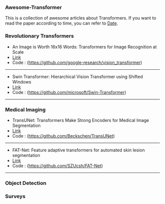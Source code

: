 ### Awesome-Transformer
This is a collection of awesome articles about Transformers. If you want to read the paper according to time, you can refer to [Date](https://github.com/moeinheidari/Awesome-Transformer/blob/main/Data.md).

### Revolutionary Transformers 

* An Image is Worth 16x16 Words: Transformers for Image Recognition at Scale
* [Link](https://arxiv.org/abs/2010.11929)
* Code : (https://github.com/google-research/vision_transformer)
---
* Swin Transformer: Hierarchical Vision Transformer using Shifted Windows
* [Link](https://arxiv.org/abs/2103.14030)
* Code : (https://github.com/microsoft/Swin-Transformer)
---

### Medical Imaging

* TransUNet: Transformers Make Strong Encoders for Medical Image Segmentation
* [Link](https://arxiv.org/abs/2102.04306)
* Code : (https://github.com/Beckschen/TransUNet)
---
* FAT-Net: Feature adaptive transformers for automated skin lesion segmentation
* [Link](https://www.sciencedirect.com/science/article/abs/pii/S1361841521003728)
* Code : (https://github.com/SZUcsh/FAT-Net)
---

### Object Detection



### Surveys
